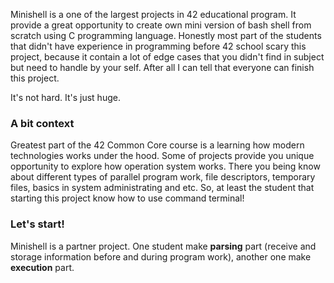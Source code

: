 Minishell is a one of the largest projects in 42 educational program. It provide a great opportunity to create own mini version of bash shell from scratch using C programming language. Honestly most part of the students that didn't have experience in programming before 42 school scary this project, because it contain a lot of edge cases that you didn't find in subject but need to handle by your self. After all I can tell that everyone can finish this project.

It's not hard. It's just huge.  

### A bit context

Greatest part of the 42 Common Core course is a learning how modern technologies works under the hood. Some of projects provide you unique opportunity to explore how operation system works. There you being know about different types of parallel program work, file descriptors, temporary files, basics in system administrating and etc. So, at least the student that starting this project know how to use command terminal!

### Let's start!

Minishell is a partner project. One student make **parsing** part (receive and storage information before and during program work), another one make **execution** part.
